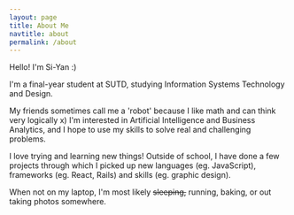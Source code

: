 ```yaml
---
layout: page
title: About Me
navtitle: about
permalink: /about
---
```


Hello! I'm Si-Yan :)

I'm a final-year student at SUTD, studying Information Systems Technology and Design.

My friends sometimes call me a 'robot' because I like math and can think very logically x) I'm interested in Artificial Intelligence and Business Analytics, and I hope to use my skills to solve real and challenging problems.

I love trying and learning new things! Outside of school, I have done a few projects through which I picked up new languages (eg. JavaScript), frameworks (eg. React, Rails) and skills (eg. graphic design).

When not on my laptop, I'm most likely ~~sleeping,~~ running, baking, or out taking photos somewhere.